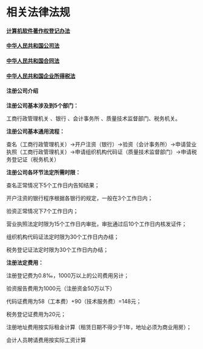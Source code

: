 # 相关法律法规

#### [计算机软件著作权登记办法](http://baike.baidu.com/link?url=kCfUuk1TqaklBUCbR0lZUleqAGQCBKaYQSP15L1JPKtgFhzoHvDbBAos2AQrgnDJXIIWF7yXZwgL1XwkeAtvRa)

#### [中华人民共和国公司法](http://wenku.baidu.com/link?url=idB1JarFTaYnbkW-VZOA1_xuyOsX-tuv3l_QTfaXsGECpejYH1XcH0YwY7_mIyV5rzBiAZ7T9nJsdgoA3HcPD9tBR3UsZFZHWm3gN2r8NJC)

#### [中华人民共和国合同法](http://www.gov.cn/banshi/2005-07/11/content_13695.htm)

#### [中华人民共和国企业所得税法](http://baike.baidu.com/link?url=qD5VY_v8_EfEkZiqNjlOt_PnDG0J42u6cO_UFoMLhD3v6V6YnNJSVMsom1AetvH899152w7fsEZMlQ0FIjEsWRh7MNMvjtAKCr8XaSUtJWs8J1glpOVp5bFWUmUGDE6WlGF_GlJUrrN79SeQsMQ3UIEyAd9YLVIJ3cGaF6m4HA7GkRWrrX8xnRcW6iu1SNbS9Xvlm88hAldbD7mMRBhIXa)


#### 注册公司介绍

**注册公司基本涉及到5个部门：**

工商行政管理机关 、银行 、会计事务所 、质量技术监督部门、税务机关。


**注册公司基本通用流程：**

查名（工商行政管理机关）→开户注资（银行）→验资（会计事务所）→申请营业执照（工商行政管理机关）→申请组织机构代码证（质量技术监督部门）→申请税务登记证（税务机关）


**注册公司各环节法定所需时限：**

查名正常情况下5个工作日内告知结果；

开户注资的银行程序根据各银行的规定，一般在3个工作日内；

验资正常情况下7个工作日内；

营业执照法定时限为15个工作日内审批，审批通过后10个工作日内核发证件；

组织机构代码证法定时限为30个工作日内办结；

税务登记证法定时限为30个工作日内办结；


**注册法定费用：**

注册登记费为0.8‰，1000万以上的公司费用另计；

验资报告费用为1000元（注册资金50万以下）

代码证费用为58（工本费）+90（技术服务费）=148元；

税务登记证费用为20元；

注册地址费用按实际租金计算（租赁日期不得少于1年，地址必须为商业用房）；

会计人员聘请费用按实际工资计算



